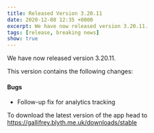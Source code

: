 ```yaml
---
title: Released Version 3.20.11
date: 2020-12-08 12:35 +0000
excerpt: We have now released version 3.20.11.
tags: [release, breaking news]
show: true
---
```


We have now released version 3.20.11.

This version contains the following changes:

#### Bugs

* Follow-up fix for analytics tracking


To download the latest version of the app head to <https://gallifrey.blyth.me.uk/downloads/stable>
